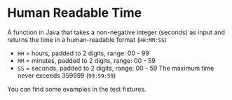 # Human Readable Time

A function in Java that takes a non-negative integer (seconds) as input and returns the time in a human-readable format (```HH:MM:SS```)

* ```HH``` = hours, padded to 2 digits, range: 00 - 99
* ```MM``` = minutes, padded to 2 digits, range: 00 - 59
* ```SS``` = seconds, padded to 2 digits, range: 00 - 59
The maximum time never exceeds 359999 (```99:59:59```)

You can find some examples in the test fixtures.
